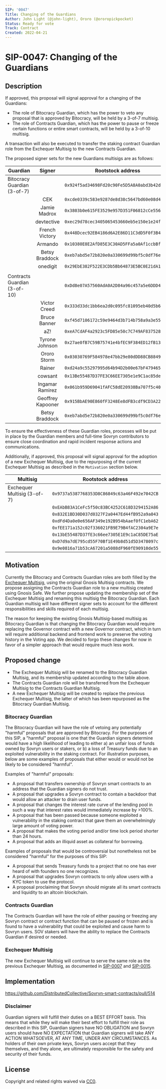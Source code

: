 ```yaml
---
SIP: '0047'
Title: Changing of the Guardians
Author: John Light (@john-light), Ororo (@ororopickpocket)
Status: Ready for vote
Track: Contract
Created: 2022-04-21
---
```


# SIP-0047: Changing of the Guardians

## Description  

If approved, this proposal will signal approval for a changing of the Guardians:
- The role of Bitocracy Guardian, which has the power to veto any proposal that is approved by Bitocracy, will be held by a 3-of-7 multisig.
- The role of Contracts Guardian, which has the power to pause or freeze certain functions or entire smart contracts, will be held by a 3-of-10 multisig.

A transaction will also be executed to transfer the staking contract Guardian role from the Exchequer Multisig to the new Contracts Guardian. 

The proposed signer sets for the new Guardians multisigs are as follows:

|	Guardian          	         | Signer   	       | Rootstock address                                 |
| ---------------------------- |:-----------------:|:-------------------------------------------------:|
| Bitocracy Guardian (3-of-7)  |                   | `0x924f5ad34698Fd20c90Fe5D5A8A0abd3b42dc711`      |
|                              | CEK               | `0xcde0339c583e9287de8d38c5647bd60e08d4be21`      |
|                              | Jamie Madrox      | `0x3803b0e615FE3529e957D351F06812cCe5566727`      |
|                              | devtective        | `0xec29d78cec3405065453660eb5e150e1e24fbb84`      |
|                              | French Victory    | `0x448Dcec92EB4186d6A2E86D11C3dD5F0f3B4C50f`      |
|                              | Armando           | `0x10380E8E2AfD85E3C30AD5FFa5a0Af1ccbBf6952`      |
|                              | Betsy Braddock    | `0xeb7abd5e72b820e0a330699d99bf5c0df76e794d`      |
|                              | onedigit          | `0x29EbE382F522E3CDb5Bb64873E5BC0E21dA1f9d2`      |
|                              |                   |	                                                 |
| Contracts Guardian (3-of-10) |                   | `0xDd8e07A57560AdA0A2D84a96c457a5e6DDD488b7`	     |
|                              | Victor Creed      | `0x333d33dc1bb6ea2d0c095fc81095eb40d5b62ef1`      |
|                              | Bruce Banner      | `0xf45d7106172c59e9464d3b714b758a9a3e559bd2`      |
|                              | aZ!               | `0xeA7CdAF4a2923c5FD85e50c7C749AF837528d8B3`      |
|                              | Tyrone Johnson    | `0x27ae0fB7C59B75741e4bfEC9F384ED12fB1346B7`      |
|                              | Ororo Storm       | `0x03030769F584978e47bb29e80dDD88CB88493d6b`      |
|                              | Rainer            | `0xd24a9c55297995d64b94D2b00e67bF47946569f1`      |
|                              | cowsant           | `0x13Be55487D37FE3C66EE7305e1e9C1ac85de75Ae`      |
|                              | Ingamar Ramirez   | `0x061b959D69041fAFC58dE20938Ba707f5c408B47`      |
|                              | Geoffrey Kapooner | `0x915BbAE90E860fF3248Ee8dFB3cdf9CD3A225D16`      |
|                              | Betsy Braddock    | `0xeb7abd5e72b820e0a330699d99bf5c0df76e794d`      |

To ensure the effectiveness of these Guardian roles, processes will be put in place by the Guardian members and full-time Sovryn contributors to ensure close coordination and rapid incident response actions and communications.

Additionally, if approved, this proposal will signal approval for the adoption of a new Exchequer Multisig, due to the repurposing of the current Exchequer Multisig as described in the `Motivation` section below.

|	Multisig          	         | Rootstock address                                 |
| ---------------------------- |:-------------------------------------------------:|
| Exchequer Multisig (3-of-7)  | `0x9737a5387768353D8C86849c63a46F492e7042CB`      |
|                              | `0xEAbB83A1CeFc5f50c83BC4252C618D3294152A86`      |
|                              | `0x832E1BD30D037d0327F2a0447Ed44fB952a9a043`      |
|                              | `0xdFd4Da0e0e656AF349e192B954bAaef0fC1ebA62`      |
|                              | `0xfEE171a152c02f336021FB9E79B4fAC2304a9E7e`      |
|                              | `0x13bE55487D37fE3c66ee7305E1E9c1aC85DE75aE`      |
|                              | `0xD7d9a7dE795cd55F70Bf1E49b8d51d5D3478097c`      |
|                              | `0x9e0816a71b53cA67201a5088dF960fE90910de55`      |

## Motivation

Currently the Bitocracy and Contracts Guardian roles are both filled by the [Exchequer Multisig](https://github.com/DistributedCollective/SIPS/blob/main/SIP-0007.md), using the original Gnosis Multisig contracts. We propose assigning the Contracts Guardian role to a new multisig created using Gnosis Safe. We further propose updating the membership set of the Exchequer Multisig and renaming this multisig the Bitocracy Guardian. Each Guardian multisig will have different signer sets to account for the different responsibilities and skills required of each multisig.

The reason for keeping the existing Gnosis Multisig-based multisig as Bitocracy Guardian is that changing the Bitocracy Guardian would require replacing the Governor contract with a new Governor contract, which in turn will require additional backend and frontend work to preserve the voting history in the Voting app. We decided to forgo these changes for now in favor of a simpler approach that would require much less work.

## Proposed change

- The Exchequer Multisig will be renamed to the Bitocracy Guardian Multisig, and its membership updated according to the table above.  
- The Contracts Guardian role will be transferred from the Exchequer Multisig to the Contracts Guardian Multisig.
- A new Exchequer Multisig will be created to replace the previous Exchequer Multisig, the latter of which has been repurposed as the Bitocracy Guardian Multisig.

### Bitocracy Guardian
The Bitocracy Guardian will have the role of vetoing any potentially "harmful" proposals that are approved by Bitocracy. For the purposes of this SIP, a "harmful" proposal is one that the Guardian signers determine would have a high likelihood of leading to either a) an unfair loss of funds owned by Sovryn users or stakers, or b) a loss of Treasury funds due to an exploited vulnerability in the staking contract. For illustration purposes, below are some examples of proposals that either would or would not be likely to be considered "harmful".

Examples of "harmful" proposals:
- A proposal that transfers ownership of Sovryn smart contracts to an address that the Guardian signers do not trust.
- A proposal that upgrades a Sovryn contract to contain a backdoor that would allow an attacker to drain user funds.
- A proposal that changes the interest rate curve of the lending pool in such a way that interest rates would immediately increase by >100%.
- A proposal that has been passed because someone exploited a vulnerability in the staking contract that gave them an overwhelmingly large amount of voting power.
- A proposal that makes the voting period and/or time lock period shorter than 24 hours.
- A proposal that adds an illiquid asset as collateral for borrowing.

Examples of proposals that would be controversial but nonetheless not be considered "harmful" for the purposes of this SIP:
- A proposal that sends Treasury funds to a project that no one has ever heard of with founders no one recognizes.
- A proposal that upgrades Sovryn contracts to only allow users with a KYC token to use the protocol.
- A proposal proclaiming that Sovryn should migrate all its smart contracts and liquidity to an altcoin blockchain. 

### Contracts Guardian
The Contracts Guardian will have the role of either pausing or freezing any Sovryn contract or contract function that can be paused or frozen and is found to have a vulnerability that could be exploited and cause harm to Sovryn users. SOV stakers will have the ability to replace the Contracts Guardian if desired or needed.

### Exchequer Multisig

The new Exchequer Multisig will continue to serve the same role as the previous Exchequer Multisig, as documented in [SIP-0007](https://github.com/DistributedCollective/SIPS/blob/main/SIP-0007.md) and [SIP-0015](https://github.com/DistributedCollective/SIPS/blob/main/SIP-0015.md).

## Implementation

https://github.com/DistributedCollective/Sovryn-smart-contracts/pull/514

### Disclaimer

Guardian signers will fulfill their duties on a BEST EFFORT basis. This means that while they will make their best effort to fulfill their role as described in this SIP, Guardian signers have NO OBLIGATION and Sovryn users should have NO EXPECTATION that Guardian signers will take ANY ACTION WHATSOEVER, AT ANY TIME, UNDER ANY CIRCUMSTANCES. As holders of their own private keys, Sovryn users accept that they themselves, and they alone, are ultimately responsible for the safety and security of their funds.

## License
Copyright and related rights waived via [CC0](https://creativecommons.org/publicdomain/zero/1.0/).
